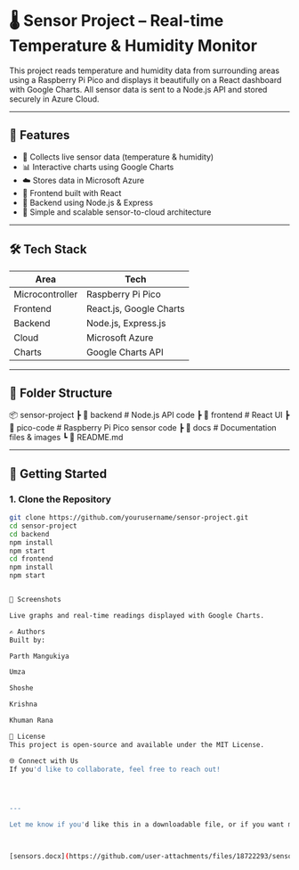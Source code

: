 # 🌡️ Sensor Project – Real-time Temperature & Humidity Monitor

This project reads temperature and humidity data from surrounding areas using a Raspberry Pi Pico and displays it beautifully on a React dashboard with Google Charts. All sensor data is sent to a Node.js API and stored securely in Azure Cloud.

---

## 🧠 Features

- 📡 Collects live sensor data (temperature & humidity)
- 📊 Interactive charts using Google Charts
- ☁️ Stores data in Microsoft Azure
- 🧠 Frontend built with React
- 🚀 Backend using Node.js & Express
- 💾 Simple and scalable sensor-to-cloud architecture

---

## 🛠 Tech Stack

| Area       | Tech           |
|------------|----------------|
| Microcontroller | Raspberry Pi Pico |
| Frontend   | React.js, Google Charts |
| Backend    | Node.js, Express.js |
| Cloud      | Microsoft Azure |
| Charts     | Google Charts API |

---

## 📁 Folder Structure

📦 sensor-project ┣ 📂 backend # Node.js API code ┣ 📂 frontend # React UI ┣ 📂 pico-code # Raspberry Pi Pico sensor code ┣ 📂 docs # Documentation files & images ┗ 📜 README.md


---

## 🚀 Getting Started

### 1. Clone the Repository

```bash
git clone https://github.com/yourusername/sensor-project.git
cd sensor-project
cd backend
npm install
npm start
cd frontend
npm install
npm start


📸 Screenshots

Live graphs and real-time readings displayed with Google Charts.

✍️ Authors
Built by:

Parth Mangukiya

Umza

Shoshe

Krishna

Khuman Rana

📄 License
This project is open-source and available under the MIT License.

🌐 Connect with Us
If you'd like to collaborate, feel free to reach out!




---

Let me know if you'd like this in a downloadable file, or if you want me to generate a banner image to go with it!



[sensors.docx](https://github.com/user-attachments/files/18722293/sensors.docx)
